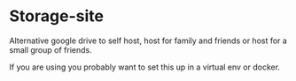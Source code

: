 # Storage-site
Alternative google drive to self host, host for family and friends or host for a small group of friends.

If you are using you probably want to set this up in a virtual env or docker.

